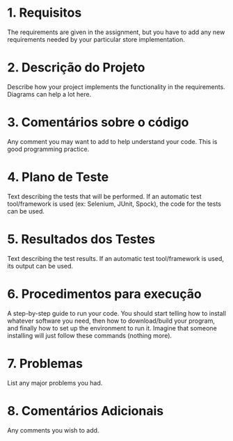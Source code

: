 # 1. Requisitos 
The requirements are given in the assignment, but you have to add any new requirements needed by your particular store implementation.
# 2. Descrição do Projeto
Describe how your project implements the functionality in the requirements. Diagrams can help a lot here.
# 3. Comentários sobre o código
Any comment you may want to add to help understand your code. This is good programming practice.
# 4. Plano de Teste
Text describing the tests that will be performed. If an automatic test tool/framework is used (ex: Selenium, JUnit, Spock), the code for the tests can be used.
# 5. Resultados dos Testes
Text describing the test results. If an automatic test tool/framework is used, its output can be used.
# 6. Procedimentos para execução
A step-by-step guide to run your code. You should start telling how to install whatever software you need, then how to download/build your program, and finally how to set up the environment to run it. Imagine that someone installing will just follow these commands (nothing more).
# 7. Problemas
List any major problems you had.
# 8. Comentários Adicionais
Any comments you wish to add.

